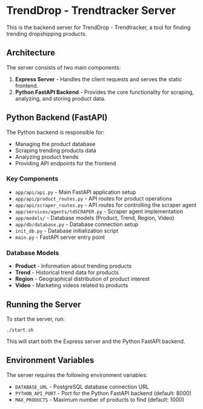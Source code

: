 # TrendDrop - Trendtracker Server

This is the backend server for TrendDrop - Trendtracker, a tool for finding trending dropshipping products.

## Architecture

The server consists of two main components:

1. **Express Server** - Handles the client requests and serves the static frontend.
2. **Python FastAPI Backend** - Provides the core functionality for scraping, analyzing, and storing product data.

## Python Backend (FastAPI)

The Python backend is responsible for:

- Managing the product database
- Scraping trending products data
- Analyzing product trends
- Providing API endpoints for the frontend

### Key Components

- `app/api/api.py` - Main FastAPI application setup
- `app/api/product_routes.py` - API routes for product operations
- `app/api/scraper_routes.py` - API routes for controlling the scraper agent
- `app/services/agents/tdSCRAPER.py` - Scraper agent implementation
- `app/models/` - Database models (Product, Trend, Region, Video)
- `app/db/database.py` - Database connection setup
- `init_db.py` - Database initialization script
- `main.py` - FastAPI server entry point

### Database Models

- **Product** - Information about trending products
- **Trend** - Historical trend data for products
- **Region** - Geographical distribution of product interest
- **Video** - Marketing videos related to products

## Running the Server

To start the server, run:

```
./start.sh
```

This will start both the Express server and the Python FastAPI backend.

## Environment Variables

The server requires the following environment variables:

- `DATABASE_URL` - PostgreSQL database connection URL
- `PYTHON_API_PORT` - Port for the Python FastAPI backend (default: 8000)
- `MAX_PRODUCTS` - Maximum number of products to find (default: 1000)